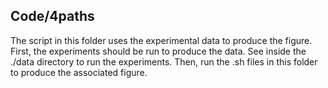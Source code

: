 ## Code/4paths

The script in this folder uses the experimental data to produce the figure. 
First, the experiments should be run to produce the data. See inside the ./data directory to run the experiments.
Then, run the .sh files in this folder to produce the associated figure.


